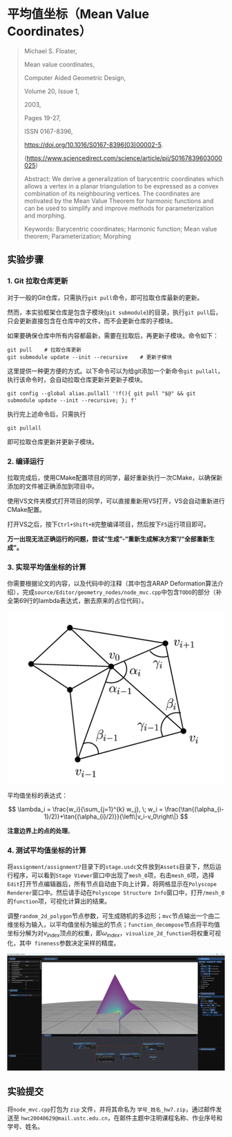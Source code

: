 # 平均值坐标（Mean Value Coordinates）

> Michael S. Floater,
> 
> Mean value coordinates,
> 
> Computer Aided Geometric Design,
> 
> Volume 20, Issue 1,
> 
> 2003,
> 
> Pages 19-27,
> 
> ISSN 0167-8396,
> 
> https://doi.org/10.1016/S0167-8396(03)00002-5.
> 
> (https://www.sciencedirect.com/science/article/pii/S0167839603000025)
> 
> Abstract: We derive a generalization of barycentric coordinates which allows a vertex in a planar triangulation to be expressed as a convex combination of its neighbouring vertices. The coordinates are motivated by the Mean Value Theorem for harmonic functions and can be used to simplify and improve methods for parameterization and morphing.
> 
> Keywords: Barycentric coordinates; Harmonic function; Mean value theorem; Parameterization; Morphing


## 实验步骤

### 1. Git 拉取仓库更新

对于一般的Git仓库，只需执行`git pull`命令，即可拉取仓库最新的更新。

然而，本实验框架仓库是包含子模块(`git submodule`)的目录，执行`git pull`后，只会更新直接包含在仓库中的文件，而不会更新仓库的子模块。

如果要确保仓库中所有内容都最新，需要在拉取后，再更新子模块。命令如下：

```shell
git pull    # 拉取仓库更新
git submodule update --init --recursive    # 更新子模块
```

这里提供一种更方便的方式。以下命令可以为给git添加一个新命令`git pullall`，执行该命令时，会自动拉取仓库更新并更新子模块。

```shell
git config --global alias.pullall '!f(){ git pull "$@" && git submodule update --init --recursive; }; f'
```

执行完上述命令后，只需执行

```shell
git pullall
```

即可拉取仓库更新并更新子模块。

### 2. 编译运行

拉取完成后，使用CMake配置项目的同学，最好重新执行一次CMake，以确保新添加的文件被正确添加到项目中。

使用VS文件夹模式打开项目的同学，可以直接重新用VS打开，VS会自动重新进行CMake配置。

打开VS之后，按下`Ctrl+Shift+B`完整编译项目，然后按下`F5`运行项目即可。

**万一出现无法正确运行的问题，尝试“生成”-“重新生成解决方案”/“全部重新生成”。**

### 3. 实现平均值坐标的计算

你需要根据论文的内容，以及代码中的注释（其中包含ARAP Deformation算法介绍），完成`source/Editor/geometry_nodes/node_mvc.cpp`中包含`TODO`的部分（补全第69行的lambda表达式，删去原来的占位代码）。

![image](../../images/assignment_7_2.png)

平均值坐标的表达式：

$$
\lambda_i = \frac{w_i}{\sum_{j=1}^{k} w_j}, \; w_i = \frac{\tan{(\alpha_{i-1}/2)}+\tan{(\alpha_{i}/2)}}{\left\|v_i-v_0\right\|}
$$

**注意边界上的点的处理**。

### 4. 测试平均值坐标的计算

将`assignment/assignment7`目录下的`stage.usdc`文件放到`Assets`目录下，然后运行程序，可以看到`Stage Viewer`窗口中出现了`mesh_0`项，右击`mesh_0`项，选择`Edit`打开节点编辑器后，所有节点自动由下向上计算，将网格显示在`Polyscope Renderer`窗口中。然后请手动在`Polyscope Structure Info`窗口中，打开`/mesh_0`的`function`项，可视化计算出的结果。

调整`random_2d_polygon`节点参数，可生成随机的多边形；`mvc`节点输出一个由二维坐标为输入，以平均值坐标为输出的节点；`function_decompose`节点将平均值坐标分解为对$v_{index}$顶点的权重，即$\omega_{index}$，`visualize_2d_function`将权重可视化，其中` fineness`参数决定采样的精度。

![image](../../images/assignment_7_1.png)

## 实验提交

将`node_mvc.cpp`打包为 `zip` 文件，并将其命名为 `学号_姓名_hw7.zip`，通过邮件发送至 `hwc20040629@mail.ustc.edu.cn`，在邮件主题中注明课程名称、作业序号和学号、姓名。
